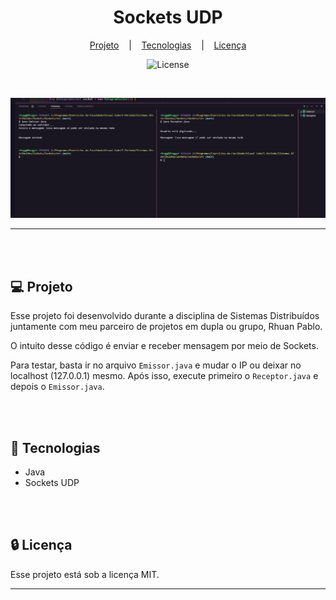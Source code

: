 <h1 align="center">Sockets UDP</h1>

<div align="center">

[Projeto](#projeto) &nbsp;&nbsp;&nbsp;|&nbsp;&nbsp;&nbsp; [Tecnologias](#tecnologias)
&nbsp;&nbsp;&nbsp;|&nbsp;&nbsp;&nbsp; [Licença](#license)

</div>

<p align="center">
  <img alt="License" src="https://img.shields.io/static/v1?label=license&message=MIT&color=49AA26&labelColor=000000">
</p>

<br>

<div align="center">

![Preview](src/assets/Message.png)

</div>

<hr>
<br>
<br>

## 💻 Projeto <a name = "projeto"></a>

Esse projeto foi desenvolvido durante a disciplina de Sistemas Distribuídos juntamente com meu
parceiro de projetos em dupla ou grupo, Rhuan Pablo.

O intuito desse código é enviar e receber mensagem por meio de Sockets.

Para testar, basta ir no arquivo `Emissor.java` e mudar o IP ou deixar no localhost (127.0.0.1)
mesmo. Após isso, execute primeiro o `Receptor.java` e depois o `Emissor.java`.

<br>
<br>

## 🚀 Tecnologias <a name = "tecnologias"></a>

- Java
- Sockets UDP

<br>
<br>

## 🔒 Licença

Esse projeto está sob a licença MIT.

<hr>
